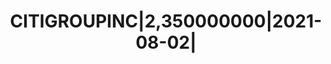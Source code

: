 ---
layout: asset
title: CITIGROUPINC|2,350000000|2021-08-02|                        
isin: US172967KV25
---